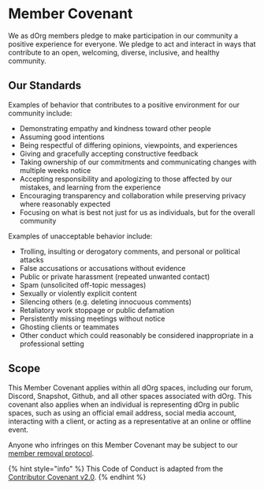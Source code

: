 # Member Covenant

We as dOrg members pledge to make participation in our community a positive experience for everyone. We pledge to act and interact in ways that contribute to an open, welcoming, diverse, inclusive, and healthy community.

## Our Standards

Examples of behavior that contributes to a positive environment for our community include:

* Demonstrating empathy and kindness toward other people
* Assuming good intentions
* Being respectful of differing opinions, viewpoints, and experiences
* Giving and gracefully accepting constructive feedback
* Taking ownership of our commitments and communicating changes with multiple weeks notice
* Accepting responsibility and apologizing to those affected by our mistakes, and learning from the experience
* Encouraging transparency and collaboration while preserving privacy where reasonably expected
* Focusing on what is best not just for us as individuals, but for the overall community

Examples of unacceptable behavior include:

* Trolling, insulting or derogatory comments, and personal or political attacks
* False accusations or accusations without evidence
* Public or private harassment (repeated unwanted contact)
* Spam (unsolicited off-topic messages)
* Sexually or violently explicit content
* Silencing others (e.g. deleting innocuous comments)
* Retaliatory work stoppage or public defamation
* Persistently missing meetings without notice
* Ghosting clients or teammates
* Other conduct which could reasonably be considered inappropriate in a professional setting

## Scope

This Member Covenant applies within all dOrg spaces, including our forum, Discord, Snapshot, Github, and all other spaces associated with dOrg. This covenant also applies when an individual is representing dOrg in public spaces, such as using an official email address, social media account, interacting with a client, or acting as a representative at an online or offline event.

Anyone who infringes on this Member Covenant may be subject to our [member removal protocol](lifecycle/removal.md#proposing-removal).

{% hint style="info" %}
This Code of Conduct is adapted from the [Contributor Covenant v2.0](http://contributor-covenant.org/version/2/0/code\_of\_conduct).
{% endhint %}
